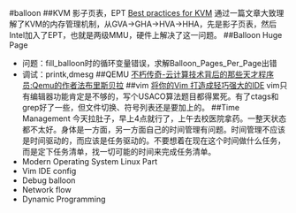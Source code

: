 #balloon
##KVM
影子页表，EPT
[Best practices for KVM](http://download.csdn.net/detail/u013159078/6715195)
通过一篇文章大致理解了KVM的内存管理机制，从GVA->GHA->HVA->HHA，先是影子页表，然后Intel加入了EPT，也就是两级MMU，硬件上解决了这一问题。
##Balloon Huge Page
* 问题：fill_balloon时的循环变量错误，求解Balloon_Pages_Per_Page出错
* 调试：printk,dmesg
##QEMU
[不朽传奇-云计算技术背后的那些天才程序员:Qemu的作者法布里斯贝拉](http://bbs.csdn.net/topics/390736251)
##vim
[将你的Vim 打造成轻巧强大的IDE](http://yuez.me/jiang-ni-de-vim-da-zao-cheng-qing-qiao-qiang-da-de-ide/)
vim只有编辑器功能肯定是不够的，写个USACO算法题目都得累死。有了ctags和grep好了一些，但文件切换、符号列表还是要加上的。
##Time Management
今天拉肚子，早上4点就行了，上午去校医院拿药。一整天状态都不太好。身体是一方面，另一方面自己的时间管理有问题。时间管理不应该是时间驱动的，而应该是任务驱动的。不要想着在现在这个时间做什么任务，而是定下任务清单，找一切可能的时间来完成任务清单。
* Modern Operating System Linux Part
* Vim IDE config
* Debug balloon
* Network flow
* Dynamic Programming